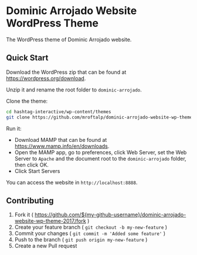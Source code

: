 # Dominic Arrojado Website WordPress Theme

The WordPress theme of Dominic Arrojado website.

## Quick Start

Download the WordPress zip that can be found at https://wordpress.org/download.

Unzip it and rename the root folder to `dominic-arrojado`.

Clone the theme:

```bash
cd hashtag-interactive/wp-content/themes
git clone https://github.com/mroftalp/dominic-arrojado-website-wp-theme-2017.git
```

Run it:

* Download MAMP that can be found at https://www.mamp.info/en/downloads.
* Open the MAMP app, go to preferences, click Web Server, set the Web Server to `Apache` and the document root to the `dominic-arrojado` folder, then click OK.
* Click Start Servers

You can access the website in `http://localhost:8888`.

## Contributing

1. Fork it ( https://github.com/${my-github-username}/dominic-arrojado-website-wp-theme-2017/fork )
2. Create your feature branch ( `git checkout -b my-new-feature` )
3. Commit your changes ( `git commit -m 'Added some feature'` )
4. Push to the branch ( `git push origin my-new-feature` )
5. Create a new Pull request